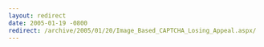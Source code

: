 ```yaml
---
layout: redirect
date: 2005-01-19 -0800
redirect: /archive/2005/01/20/Image_Based_CAPTCHA_Losing_Appeal.aspx/
---
```

